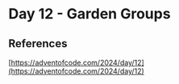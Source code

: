 # Day 12 - Garden Groups

## References

[https://adventofcode.com/2024/day/12](https://adventofcode.com/2024/day/12)
